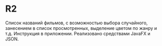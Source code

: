 # R2
Список названий фильмов, с возможностью выбора случайного, занесением в список просмотренных, выделение цветом по жанру и т.д.
Инструкция в приложении.
Реализовано средствами JavaFX и JSON. 
